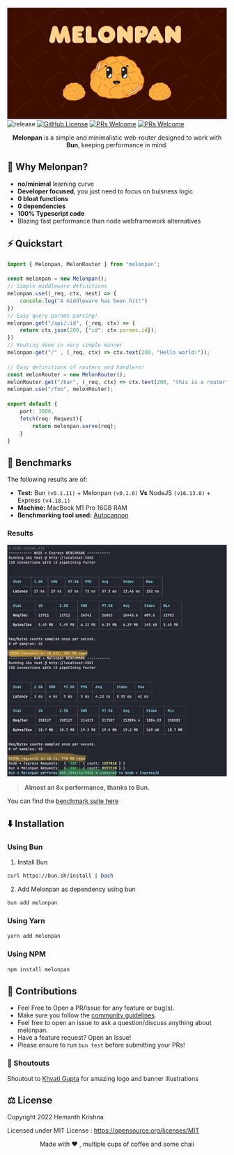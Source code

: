 ![banner](assets/banner.png)
![release](https://img.shields.io/github/v/release/DarthBenro008/melonpan)
[![GitHub License](https://img.shields.io/github/license/darthbenro008/melonpan)](https://github.com/DarthBenro008/melonpan/blob/master/LICENSE)
[![PRs Welcome](https://img.shields.io/npm/v/melonpan)](https://www.npmjs.com/package/melonpan)
[![PRs Welcome](https://img.shields.io/badge/PRs-welcome-brightgreen.svg)](https://github.com/DarthBenro008/melonpan/issues/new/choose)

<p align="center"> <b>Melonpan</b> is a simple and minimalistic web-router designed to work with <b>Bun</b>, keeping performance in mind. </p>

## 🤔 Why Melonpan?

- **no/minimal** learning curve
- **Developer focused**, you just need to focus on buisness logic
- **0 bloat functions**
- **0 dependencies**
- **100% Typescript code**
- Blazing fast performance than node webframework alternatives

## ⚡️ Quickstart

```typescript
import { Melonpan, MelonRouter } from "melonpan";

const melonpan = new Melonpan();
// Simple middleware definitions
melonpan.use((_req, ctx, next) => {
    console.log("A middleware has been hit!")
})
// Easy query params parsing!
melonpan.get("/api/:id", (_req, ctx) => {
    return ctx.json(200, {"id": ctx.params.id});
})
// Routing done in very simple manner
melonpan.get("/" , (_req, ctx) => ctx.text(200, "Hello world!"));

// Easy definitions of routers and handlers!
const melonRouter = new MelonRouter();
melonRouter.get("/bar", (_req, ctx) => ctx.text(200, "this is a router"));
melonpan.use("/foo", melonRouter);

export default {
    port: 3000,
    fetch(req: Request){
        return melonpan.serve(req);
    }
}
```

## 🤖 Benchmarks

The following results are of: 
- **Test:** Bun `(v0.1.11)` + Melonpan `(v0.1.0)` **Vs** NodeJS `(v16.13.0)` + Express `(v4.18.1)`
- **Machine:** MacBook M1 Pro 16GB RAM
- **Benchmarking tool used:** [Autocannon](https://github.com/mcollina/autocannon)

### Results

![benchmark](assets/bench.png)

> **Almost an 8x performance, thanks to Bun.**

You can find the [benchmark suite here](https://github.com/DarthBenro008/melonpan/tree/main/bench)


## ⬇️ Installation

### Using Bun

1. Install Bun  
```bash
curl https://bun.sh/install | bash
```
2. Add Melonpan as dependency using bun  
```bash  
bun add melonpan
```

### Using Yarn

```bash
yarn add melonpan
```

### Using NPM

```bash
npm install melonpan
```

## 🤝 Contributions

- Feel Free to Open a PR/Issue for any feature or bug(s).
- Make sure you follow the [community guidelines](https://docs.github.com/en/github/site-policy/github-community-guidelines).
- Feel free to open an issue to ask a question/discuss anything about melonpan.
- Have a feature request? Open an Issue!
- Please ensure to run `bun test` before submitting your PRs!

### 📢 Shoutouts

Shoutout to [Khyati Gupta](https://www.behance.net/khyatigupta267) for amazing logo and banner illustrations

## ⚖ License

Copyright 2022 Hemanth Krishna

Licensed under MIT License : https://opensource.org/licenses/MIT

<p align="center">Made with ❤ , multiple cups of coffee and some chaii</p>